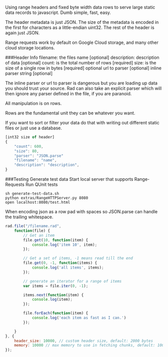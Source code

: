 Using range headers and fixed byte width data rows to serve large static data records to javascript. Dumb simple, fast, easy.

The header metadata is just JSON. The size of the metadata is encoded in the first for characters as a little-endian uint32. The rest of the header is again just JSON.

Range requests work by default on Google Cloud storage, and many other cloud storage locations.

###Header Info
filename: the files name [optional]
description: description of data [optional]
count: is the total number of rows [required]
size: is the size of a single row in bytes [required]
optional url to parser [optional]
inline parser string [optional]

The inline parser or url to parser is dangerous but you are loading up data you should trust your source. Rad can also take an explicit parser which will then ignore any parser defined in the file, if you are paranoid.

All manipulation is on rows.

Rows are the fundamental unit they can be whatever you want.

If you want to sort or filter your data do that with writing out different static files or just use a database.

```javascript
[int32 size of header]
{
	"count": 600,
	"size": 80,
	"parser": "JSON.parse"
	"filename": "name",
	"description": "description",
}
```

###Testing
Generate test data
Start local server that supports Range-Requests
Run QUnit tests

```
sh generate-test-data.sh
python extras/RangeHTTPServer.py 8080
open localhost:8080/test.html
```

When encoding json as a row pad with spaces so JSON.parse can handle the trailing whitespace.

```javascript
rad.file("/filename.rad", 
	function(file) {
		// Get an item
		file.get(10, function(item) {
			console.log('item 10', item);
		});

		// Get a set of items, -1 means read till the end
		file.get(0, -1, function(items) {
			console.log('all items', items);
		});

		// generate an iterator for a range of items
		var items = file.iter(0, -1);

		items.next(function(item) {
			console.log(item);
		});

		file.forEach(function(item) {
			console.log('each item as fast as I can.')
		});

	}
}, {
	header_size: 10000, // custom header size, default: 2000 bytes
	memory: 10000 // max memory to use in fetching chunks, default: 10000 bytes
});

```

